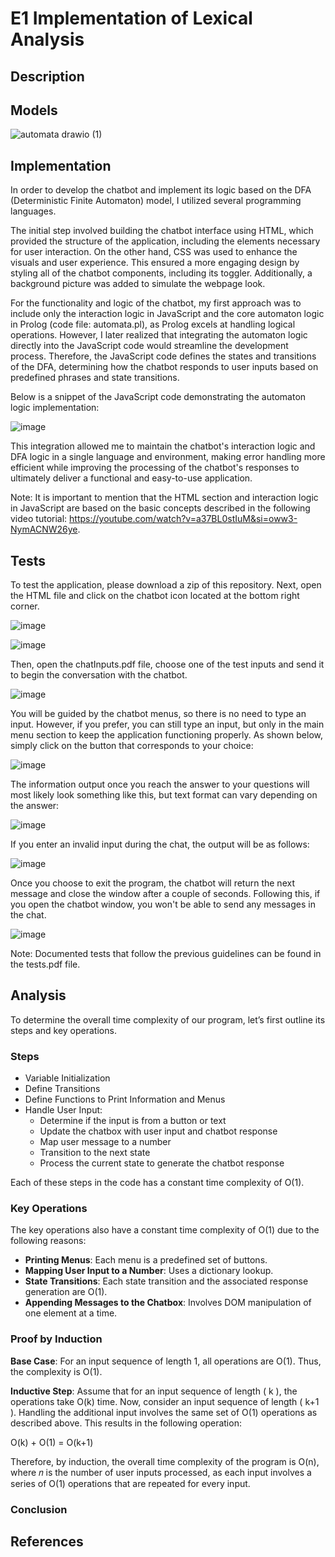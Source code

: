 # E1 Implementation of Lexical Analysis

## Description


## Models

![automata drawio (1)](https://github.com/paolamgarrido/E4_Paradigm/assets/111533069/8fc8a229-c07e-4d73-ad94-5536bf079748)


## Implementation
In order to develop the chatbot and implement its logic based on the DFA (Deterministic Finite Automaton) model, I utilized several programming languages. 

The initial step involved building the chatbot interface using HTML, which provided the structure of the application, including the elements necessary for user interaction.  On the other hand,  CSS was used to enhance the visuals and user experience.  This ensured a more engaging design by styling all of the chatbot components, including its toggler. Additionally,  a background picture was added  to simulate the webpage look.  

For the functionality and logic of the chatbot, my first approach was to include only the interaction logic in JavaScript and the core automaton logic in Prolog (code file: automata.pl), as Prolog excels at handling logical operations.  However, I later realized that integrating the automaton logic directly into the JavaScript code would streamline the development process.  Therefore, the JavaScript code defines the states and transitions of the DFA, determining how the chatbot responds to user inputs based on predefined phrases and state transitions.

Below is a snippet of the JavaScript code demonstrating the automaton logic implementation:

![image](https://github.com/paolamgarrido/E4_Paradigm/assets/111533069/c844d021-ffeb-46db-8e81-8eccdd139590)

This integration allowed me to maintain the chatbot's interaction logic and DFA logic in a single language and environment, making error handling more efficient while improving the processing of the chatbot's responses to ultimately deliver a functional and easy-to-use application.

Note: It is important to mention that the HTML section and interaction logic in JavaScript are based on the basic concepts described in the following video tutorial: https://youtube.com/watch?v=a37BL0stIuM&si=oww3-NymACNW26ye.


## Tests

To test the application, please download a zip of this repository. Next, open the HTML file and click on the chatbot icon located at the bottom right corner.

![image](https://github.com/paolamgarrido/E4_Paradigm/assets/111533069/811f898e-a110-4924-8375-196fcdc65bd7)

![image](https://github.com/paolamgarrido/E4_Paradigm/assets/111533069/401e8ddd-66ed-4f73-b90b-0e8a7554aa9a)

Then, open the chatInputs.pdf file, choose one of the test inputs and send it to begin the conversation with the chatbot.

![image](https://github.com/paolamgarrido/E4_Paradigm/assets/111533069/0024c715-6080-4011-89f5-f4629aca8e03)

You will be guided by the chatbot menus, so there is no need to type an input. However, if you prefer, you can still type an input, but only in the main menu section to keep the application functioning properly. As shown below, simply click on the button that corresponds to your choice:

![image](https://github.com/paolamgarrido/E4_Paradigm/assets/111533069/e48eddbe-bffd-4f3f-96ab-e3e0f86473bb)

The information output once you reach the answer to your questions will most likely look something like this, but text format can vary depending on the answer:

![image](https://github.com/paolamgarrido/E4_Paradigm/assets/111533069/aaf34abe-20b2-4eb6-bfb5-075320755d16)

If you enter an invalid input during the chat, the output will be as follows:

![image](https://github.com/paolamgarrido/E4_Paradigm/assets/111533069/d9938d4c-8a5c-4080-9dda-9b077994baa5)

Once you choose to exit the program, the chatbot will return the next message and close the window after a couple of seconds. Following this, if you open the chatbot window, you won't be able to send any messages in the chat.

![image](https://github.com/paolamgarrido/E4_Paradigm/assets/111533069/0ce65d15-b8c5-49e4-86d5-c7be08148111)

Note: Documented tests that follow the previous guidelines can be found in the tests.pdf file.


## Analysis

To determine the overall time complexity of our program, let’s first outline its steps and key operations.

### Steps

- Variable Initialization
- Define Transitions
- Define Functions to Print Information and Menus
- Handle User Input:
  - Determine if the input is from a button or text
  - Update the chatbox with user input and chatbot response
  - Map user message to a number
  - Transition to the next state
  - Process the current state to generate the chatbot response

Each of these steps in the code has a constant time complexity of O(1).

### Key Operations

The key operations also have a constant time complexity of O(1) due to the following reasons:
- **Printing Menus**: Each menu is a predefined set of buttons.
- **Mapping User Input to a Number**: Uses a dictionary lookup.
- **State Transitions**: Each state transition and the associated response generation are O(1).
- **Appending Messages to the Chatbox**: Involves DOM manipulation of one element at a time.

### Proof by Induction

**Base Case**: For an input sequence of length 1, all operations are O(1). Thus, the complexity is O(1).

**Inductive Step**: Assume that for an input sequence of length \( k \), the operations take O(k) time. Now, consider an input sequence of length
\( k+1 \). Handling the additional input involves the same set of O(1) operations as described above. This results in the following operation:

O(k) + O(1) = O(k+1)

Therefore, by induction, the overall time complexity of the program is O(n), where 𝑛 is the number of user inputs processed, as each input involves a series of O(1) operations that are repeated for every input.


### Conclusion


## References
